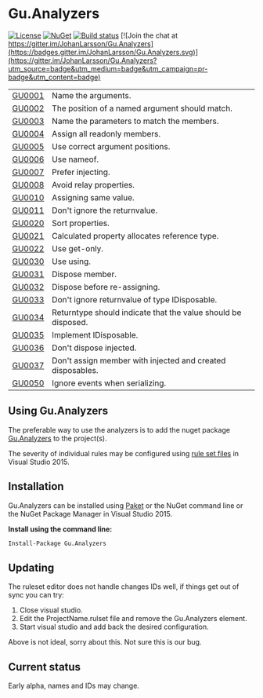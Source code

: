 # Gu.Analyzers

[![License](https://img.shields.io/badge/license-MIT-blue.svg)](LICENSE)
[![NuGet](https://img.shields.io/nuget/v/Gu.Analyzers.svg)](https://www.nuget.org/packages/Gu.Analyzers/)
[![Build status](https://ci.appveyor.com/api/projects/status/wep65e928gyytgvv/branch/master?svg=true)](https://ci.appveyor.com/project/JohanLarsson/gu-analyzers/branch/master)
[![Join the chat at https://gitter.im/JohanLarsson/Gu.Analyzers](https://badges.gitter.im/JohanLarsson/Gu.Analyzers.svg)](https://gitter.im/JohanLarsson/Gu.Analyzers?utm_source=badge&utm_medium=badge&utm_campaign=pr-badge&utm_content=badge)

<!-- start generated table -->
<table>
<tr>
  <td><a href="https://github.com/JohanLarsson/Gu.Analyzers/blob/master/documentation/GU0001.md">GU0001</a></td>
  <td>Name the arguments.</td>
</tr>
<tr>
  <td><a href="https://github.com/JohanLarsson/Gu.Analyzers/blob/master/documentation/GU0002.md">GU0002</a></td>
  <td>The position of a named argument should match.</td>
</tr>
<tr>
  <td><a href="https://github.com/JohanLarsson/Gu.Analyzers/blob/master/documentation/GU0003.md">GU0003</a></td>
  <td>Name the parameters to match the members.</td>
</tr>
<tr>
  <td><a href="https://github.com/JohanLarsson/Gu.Analyzers/blob/master/documentation/GU0004.md">GU0004</a></td>
  <td>Assign all readonly members.</td>
</tr>
<tr>
  <td><a href="https://github.com/JohanLarsson/Gu.Analyzers/blob/master/documentation/GU0005.md">GU0005</a></td>
  <td>Use correct argument positions.</td>
</tr>
<tr>
  <td><a href="https://github.com/JohanLarsson/Gu.Analyzers/blob/master/documentation/GU0006.md">GU0006</a></td>
  <td>Use nameof.</td>
</tr>
<tr>
  <td><a href="https://github.com/JohanLarsson/Gu.Analyzers/blob/master/documentation/GU0007.md">GU0007</a></td>
  <td>Prefer injecting.</td>
</tr>
<tr>
  <td><a href="https://github.com/JohanLarsson/Gu.Analyzers/blob/master/documentation/GU0008.md">GU0008</a></td>
  <td>Avoid relay properties.</td>
</tr>
<tr>
  <td><a href="https://github.com/JohanLarsson/Gu.Analyzers/blob/master/documentation/GU0010.md">GU0010</a></td>
  <td>Assigning same value.</td>
</tr>
<tr>
  <td><a href="https://github.com/JohanLarsson/Gu.Analyzers/blob/master/documentation/GU0011.md">GU0011</a></td>
  <td>Don't ignore the returnvalue.</td>
</tr>
<tr>
  <td><a href="https://github.com/JohanLarsson/Gu.Analyzers/blob/master/documentation/GU0020.md">GU0020</a></td>
  <td>Sort properties.</td>
</tr>
<tr>
  <td><a href="https://github.com/JohanLarsson/Gu.Analyzers/blob/master/documentation/GU0021.md">GU0021</a></td>
  <td>Calculated property allocates reference type.</td>
</tr>
<tr>
  <td><a href="https://github.com/JohanLarsson/Gu.Analyzers/blob/master/documentation/GU0022.md">GU0022</a></td>
  <td>Use get-only.</td>
</tr>
<tr>
  <td><a href="https://github.com/JohanLarsson/Gu.Analyzers/blob/master/documentation/GU0030.md">GU0030</a></td>
  <td>Use using.</td>
</tr>
<tr>
  <td><a href="https://github.com/JohanLarsson/Gu.Analyzers/blob/master/documentation/GU0031.md">GU0031</a></td>
  <td>Dispose member.</td>
</tr>
<tr>
  <td><a href="https://github.com/JohanLarsson/Gu.Analyzers/blob/master/documentation/GU0032.md">GU0032</a></td>
  <td>Dispose before re-assigning.</td>
</tr>
<tr>
  <td><a href="https://github.com/JohanLarsson/Gu.Analyzers/blob/master/documentation/GU0033.md">GU0033</a></td>
  <td>Don't ignore returnvalue of type IDisposable.</td>
</tr>
<tr>
  <td><a href="https://github.com/JohanLarsson/Gu.Analyzers/blob/master/documentation/GU0034.md">GU0034</a></td>
  <td>Returntype should indicate that the value should be disposed.</td>
</tr>
<tr>
  <td><a href="https://github.com/JohanLarsson/Gu.Analyzers/blob/master/documentation/GU0035.md">GU0035</a></td>
  <td>Implement IDisposable.</td>
</tr>
<tr>
  <td><a href="https://github.com/JohanLarsson/Gu.Analyzers/blob/master/documentation/GU0036.md">GU0036</a></td>
  <td>Don't dispose injected.</td>
</tr>
<tr>
  <td><a href="https://github.com/JohanLarsson/Gu.Analyzers/blob/master/documentation/GU0037.md">GU0037</a></td>
  <td>Don't assign member with injected and created disposables.</td>
</tr>
<tr>
  <td><a href="https://github.com/JohanLarsson/Gu.Analyzers/blob/master/documentation/GU0050.md">GU0050</a></td>
  <td>Ignore events when serializing.</td>
</tr>
<table>
<!-- end generated table -->

## Using Gu.Analyzers

The preferable way to use the analyzers is to add the nuget package [Gu.Analyzers](https://www.nuget.org/packages/Gu.Analyzers/)
to the project(s).

The severity of individual rules may be configured using [rule set files](https://msdn.microsoft.com/en-us/library/dd264996.aspx)
in Visual Studio 2015.

## Installation

Gu.Analyzers can be installed using [Paket](https://fsprojects.github.io/Paket/) or the NuGet command line or the NuGet Package Manager in Visual Studio 2015.


**Install using the command line:**
```bash
Install-Package Gu.Analyzers
```

## Updating

The ruleset editor does not handle changes IDs well, if things get out of sync you can try:

1) Close visual studio.
2) Edit the ProjectName.rulset file and remove the Gu.Analyzers element.
3) Start visual studio and add back the desired configuration.

Above is not ideal, sorry about this. Not sure this is our bug.


## Current status

Early alpha, names and IDs may change.
